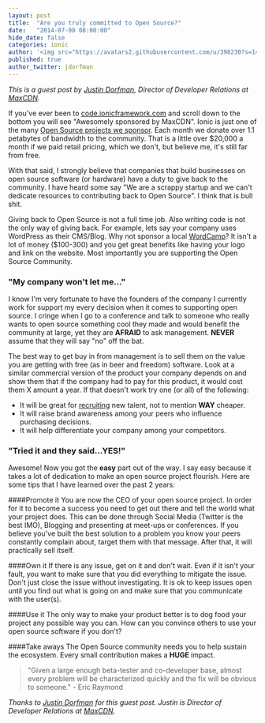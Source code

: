 ```yaml
---
layout: post
title:  "Are you truly committed to Open Source?"
date:   "2014-07-08 08:00:00"
hide_date: false
categories: ionic
author: '<img src="https://avatars2.githubusercontent.com/u/398230?s=140" class="author-icon"><a href="http://twitter.com/jdorfman" target="_blank">@jdorfman</a>'
published: true
author_twitter: jdorfman
---
```


*This is a guest post by [Justin Dorfman](http://twitter.com/jdorfman), Director of Developer Relations at [MaxCDN](http://www.maxcdn.com).*

If you've ever been to [code.ionicframework.com](http://code.ionicframework.com) and scroll down to the bottom you will see "Awesomely sponsored by MaxCDN".  Ionic is just one of the many [Open Source projects we sponsor](http://www.maxcdn.com/company/open-source/).  Each month we donate over 1.1 petabytes of bandwidth to the community.  That is a little over $20,000 a month if we paid retail pricing, which we don't, but believe me, it's still far from free.

With that said, I strongly believe that companies that build businesses on open source software (or hardware) have a duty to give back to the community.  I have heard some say "We are a scrappy startup and we can't dedicate resources to contributing back to Open Source". I think that is bull shit.

<!-- more -->

Giving back to Open Source is not a full time job.  Also writing code is not the only way of giving back.  For example, lets say your company uses WordPress as their CMS/Blog.  Why not sponsor a local [WordCamp](http://central.wordcamp.org/)?  It isn't a lot of money ($100-300) and you get great benefits like having your logo and link on the website.  Most importantly you are supporting the Open Source Community.  


### "My company won't let me..."

I know I'm very fortunate to have the founders of the company I currently work for support my every decision when it comes to supporting open source. I cringe when I go to a conference and talk to someone who really wants to open source something cool they made and would benefit the community at large, yet they are **AFRAID** to ask management. **NEVER** assume that they will say "no" off the bat.

The best way to get buy in from management is to sell them on the value you are getting with free (as in beer and freedom) software.  Look at a similar commercial version of the product your company depends on and show them that if the company had to pay for this product, it would cost them X amount a year.  If that doesn't work try one (or all) of the following:

* It will be great for [recruiting](http://blog.maxcdn.com/recruiting-humans-http-headers/) new talent, not to mention **WAY** cheaper.
* It will raise brand awareness among your peers who influence purchasing decisions.
* It will help differentiate your company among your competitors.

### "Tried it and they said...YES!"

Awesome!  Now you got the **easy** part out of the way.  I say easy because it takes a lot of dedication to make an open source project flourish.  Here are some tips that I have learned over the past 2 years:

####Promote it
You are now the CEO of your open source project.  In order for it to become a success you need to get out there and tell the world what your project does.  This can be done through Social Media (Twitter is the best IMO), Blogging and presenting at meet-ups or conferences.  If you believe you've built the best solution to a problem you know your peers constantly complain about, target them with that message.  After that, it will practically sell itself.  

####Own it 
If there is any issue, get on it and don't wait.  Even if it isn't your fault, you want to make sure that you did everything to mitigate the issue.  Don't just close the issue without investigating.  It is ok to keep issues open until you find out what is going on and make sure that you communicate with the user(s).

####Use it
The only way to make your product better is to dog food your project any possible way you can.  How can you convince others to use your open source software if you don't?


####Take aways
The Open Source community needs you to help sustain the ecosystem.  Every small contribution makes a **HUGE** impact.

>"Given a large enough beta-tester and co-developer base, almost every problem will be characterized quickly and the fix will be obvious to someone." - Eric Raymond

*Thanks to [Justin Dorfman](http://twitter.com/jdorfman) for this guest post. Justin is Director of Developer Relations at [MaxCDN](http://www.maxcdn.com).*
